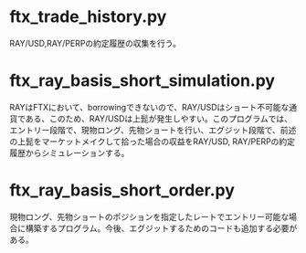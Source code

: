 # ftx_trade_history.py
RAY/USD,RAY/PERPの約定履歴の収集を行う。
# ftx_ray_basis_short_simulation.py
RAYはFTXにおいて、borrowingできないので、RAY/USDはショート不可能な通貨である、このため、RAY/USDは上髭が発生しやすい。このプログラムでは、エントリー段階で、現物ロング、先物ショートを行い、エグジット段階で、前述の上髭をマーケットメイクして拾った場合の収益をRAY/USD, RAY/PERPの約定履歴からシミュレーションする。
# ftx_ray_basis_short_order.py
現物ロング、先物ショートのポジションを指定したレートでエントリー可能な場合に構築するプログラム。今後、エグジットするためのコードも追加する必要がある。
